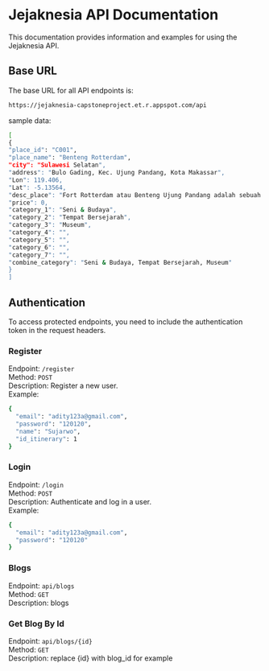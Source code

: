 # Jejaknesia API Documentation

This documentation provides information and examples for using the Jejaknesia API.

## Base URL

The base URL for all API endpoints is:<br>

```sh
https://jejaknesia-capstoneproject.et.r.appspot.com/api
```

sample data:<br>

```sh
[
{
"place_id": "C001",
"place_name": "Benteng Rotterdam",
"city": "Sulawesi Selatan",
"address": "Bulo Gading, Kec. Ujung Pandang, Kota Makassar",
"Lon": 119.406,
"Lat": -5.13564,
"desc_place": "Fort Rotterdam atau Benteng Ujung Pandang adalah sebuah benteng peninggalan Kerajaan Gowa-Tallo.",
"price": 0,
"category_1": "Seni & Budaya",
"category_2": "Tempat Bersejarah",
"category_3": "Museum",
"category_4": "",
"category_5": "",
"category_6": "",
"category_7": "",
"combine_category": "Seni & Budaya, Tempat Bersejarah, Museum"
}
]
```

## Authentication

To access protected endpoints, you need to include the authentication token in the request headers.

### Register

Endpoint: `/register`<br>
Method: `POST`<br>
Description: Register a new user.<br>
Example:<br>

```sh
{
  "email": "adity123a@gmail.com",
  "password": "120120",
  "name": "Sujarwo",
  "id_itinerary": 1
}
```

### Login

Endpoint: `/login`<br>
Method: `POST`<br>
Description: Authenticate and log in a user.<br>
Example:<br>

```sh
{
  "email": "adity123a@gmail.com",
  "password": "120120"
}
```

### Blogs

Endpoint: `api/blogs`<br>
Method: `GET`<br>
Description: blogs<br>

### Get Blog By Id

Endpoint: `api/blogs/{id}`<br>
Method: `GET`<br>
Description: replace {id} with blog_id for example<br>
